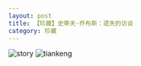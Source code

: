 ```yaml
---
layout: post
title: 【珍藏】史蒂夫·乔布斯：遗失的访谈
category: 珍藏
---
```

![story](http://r74vtd8b0.hd-bkt.clouddn.com/img/story.png)
![tiankeng](http://r74vtd8b0.hd-bkt.clouddn.com/img/tiankeng.png)



  




